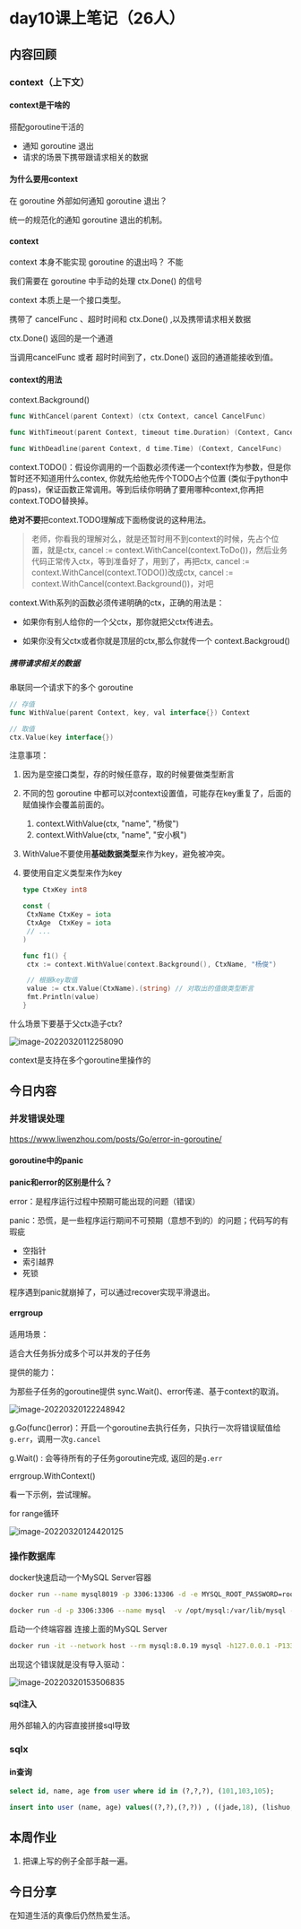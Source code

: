# day10课上笔记（26人）





## 内容回顾



### context（上下文）

#### context是干啥的

搭配goroutine干活的

- 通知 goroutine 退出
- 请求的场景下携带跟请求相关的数据

#### 为什么要用context

在 goroutine 外部如何通知 goroutine 退出？

统一的规范化的通知 goroutine 退出的机制。

#### context

context 本身不能实现 goroutine 的退出吗？ 不能

我们需要在 goroutine 中手动的处理 ctx.Done() 的信号

context 本质上是一个接口类型。

携带了 cancelFunc 、超时时间和 ctx.Done() ,以及携带请求相关数据

ctx.Done() 返回的是一个通道

当调用cancelFunc 或者 超时时间到了，ctx.Done() 返回的通道能接收到值。

#### context的用法

context.Background() 

```go
func WithCancel(parent Context) (ctx Context, cancel CancelFunc) 

func WithTimeout(parent Context, timeout time.Duration) (Context, CancelFunc)

func WithDeadline(parent Context, d time.Time) (Context, CancelFunc)
```

context.TODO()：假设你调用的一个函数必须传递一个context作为参数，但是你暂时还不知道用什么contex, 你就先给他先传个TODO占个位置 (类似于python中的pass)，保证函数正常调用。等到后续你明确了要用哪种context,你再把context.TODO替换掉。

**绝对不要**把context.TODO理解成下面杨俊说的这种用法。

>  老师，你看我的理解对么，就是还暂时用不到context的时候，先占个位置，就是ctx, cancel := context.WithCancel(context.ToDo())，然后业务代码正常传入ctx，等到准备好了，用到了，再把ctx, cancel := context.WithCancel(context.TODO())改成ctx, cancel := context.WithCancel(context.Background())，对吧

context.With系列的函数必须传递明确的ctx，正确的用法是：

- 如果你有别人给你的一个父ctx，那你就把父ctx传进去。

- 如果你没有父ctx或者你就是顶层的ctx,那么你就传一个 context.Backgroud()

##### 携带请求相关的数据

串联同一个请求下的多个 goroutine

```go
// 存值
func WithValue(parent Context, key, val interface{}) Context

// 取值
ctx.Value(key interface{})
```

注意事项：

1. 因为是空接口类型，存的时候任意存，取的时候要做类型断言

2. 不同的包 goroutine 中都可以对context设置值，可能存在key重复了，后面的赋值操作会覆盖前面的。

   1. context.WithValue(ctx, "name", "杨俊")
   2. context.WithValue(ctx, "name", "安小枫")

3. WithValue不要使用**基础数据类型**来作为key，避免被冲突。

4. 要使用自定义类型来作为key

   ```go
   type CtxKey int8
   
   const (
   	CtxName CtxKey = iota
   	CtxAge  CtxKey = iota
   	// ...
   )
   
   func f1() {
   	ctx := context.WithValue(context.Background(), CtxName, "杨俊")
   
   	// 根据key取值
   	value := ctx.Value(CtxName).(string) // 对取出的值做类型断言
   	fmt.Println(value)
   }
   ```



什么场景下要基于父ctx造子ctx?

![image-20220320112258090](day10.assets/image-20220320112258090.png)



context是支持在多个goroutine里操作的



## 今日内容

### 并发错误处理

https://www.liwenzhou.com/posts/Go/error-in-goroutine/

#### goroutine中的panic

**panic和error的区别是什么？**

error：是程序运行过程中预期可能出现的问题（错误）

panic：恐慌，是一些程序运行期间不可预期（意想不到的）的问题；代码写的有瑕疵

- 空指针
- 索引越界
- 死锁

程序遇到panic就崩掉了，可以通过recover实现平滑退出。



#### errgroup

适用场景：

适合大任务拆分成多个可以并发的子任务

提供的能力：

为那些子任务的goroutine提供 sync.Wait()、error传递、基于context的取消。

![image-20220320122248942](day10.assets/image-20220320122248942.png)



g.Go(func()error)：开启一个goroutine去执行任务，只执行一次将错误赋值给`g.err`，调用一次`g.cancel`

g.Wait() : 会等待所有的子任务goroutine完成, 返回的是`g.err`



errgroup.WithContext()

看一下示例，尝试理解。



for range循环

![image-20220320124420125](day10.assets/image-20220320124420125.png)



### 操作数据库



docker快速启动一个MySQL Server容器

```bash
docker run --name mysql8019 -p 3306:13306 -d -e MYSQL_ROOT_PASSWORD=root1234 mysql:8.0.19
```



```bash
docker run -d -p 3306:3306 --name mysql  -v /opt/mysql:/var/lib/mysql -e MYSQL_DATABASE=myblog -e MYSQL_ROOT_PASSWORD=123456 mysql:5.7 --character-set-server=utf8mb4 --collation-server=utf8mb4_unicode_ci
```



启动一个终端容器 连接上面的MySQL Server

```bash
docker run -it --network host --rm mysql:8.0.19 mysql -h127.0.0.1 -P13306 -uroot -p
```



出现这个错误就是没有导入驱动：

![image-20220320153506835](day10.assets/image-20220320153506835.png)



#### sql注入

用外部输入的内容直接拼接sql导致

### sqlx

#### in查询

```sql
select id, name, age from user where id in (?,?,?), (101,103,105);

insert into user (name, age) values((?,?),(?,?)) , ((jade,18), (lishuo,28))
```



## 本周作业

1. 把课上写的例子全部手敲一遍。



## 今日分享

在知道生活的真像后仍然热爱生活。









